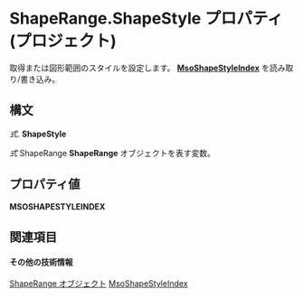 
# ShapeRange.ShapeStyle プロパティ (プロジェクト)
取得または図形範囲のスタイルを設定します。 **[MsoShapeStyleIndex](http://msdn.microsoft.com/en-us/library/office/ff862067%28v=office.15%29)** を読み取り/書き込み。

## 構文

 _式_. **ShapeStyle**

 _式_ ShapeRange **ShapeRange** オブジェクトを表す変数。


## プロパティ値

 **MSOSHAPESTYLEINDEX**


## 関連項目


#### その他の技術情報


[ShapeRange オブジェクト](315031aa-4b8c-424b-26e7-ce15897beb05.md)
[MsoShapeStyleIndex](http://msdn.microsoft.com/en-us/library/office/ff862067%28v=office.15%29)